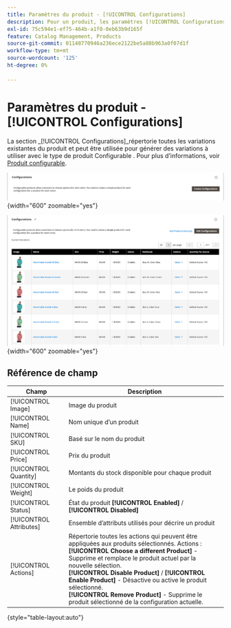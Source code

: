 ```yaml
---
title: Paramètres du produit - [!UICONTROL Configurations]
description: Pour un produit, les paramètres [!UICONTROL Configurations] définissent des variations à utiliser avec le type de produit Configurable .
exl-id: 75c594e1-ef75-464b-a1f0-0eb63b9d165f
feature: Catalog Management, Products
source-git-commit: 01148770946a236ece2122be5a88b963a0f07d1f
workflow-type: tm+mt
source-wordcount: '125'
ht-degree: 0%

---
```


# Paramètres du produit - [!UICONTROL Configurations]

La section _[!UICONTROL Configurations]_répertorie toutes les variations existantes du produit et peut être utilisée pour générer des variations à utiliser avec le type de produit Configurable . Pour plus d’informations, voir [Produit configurable](product-create-configurable.md).

![Section Configurations](./assets/product-configurable-create-configurations.png){width="600" zoomable="yes"}

![Configurations de produits](./assets/product-configurations-hoodie.png){width="600" zoomable="yes"}

## Référence de champ

| Champ | Description |
|--- |--- |
| [!UICONTROL Image] | Image du produit |
| [!UICONTROL Name] | Nom unique d’un produit |
| [!UICONTROL SKU] | Basé sur le nom du produit |
| [!UICONTROL Price] | Prix du produit |
| [!UICONTROL Quantity] | Montants du stock disponible pour chaque produit |
| [!UICONTROL Weight] | Le poids du produit |
| [!UICONTROL Status] | État du produit **[!UICONTROL Enabled]** / **[!UICONTROL Disabled]** |
| [!UICONTROL Attributes] | Ensemble d’attributs utilisés pour décrire un produit |
| [!UICONTROL Actions] | Répertorie toutes les actions qui peuvent être appliquées aux produits sélectionnés. Actions :<br /> **[!UICONTROL Choose a different Product]** - Supprime et remplace le produit actuel par la nouvelle sélection.<br /> **[!UICONTROL Disable Product]** / **[!UICONTROL Enable Product]** - Désactive ou active le produit sélectionné.<br /> **[!UICONTROL Remove Product]** - Supprime le produit sélectionné de la configuration actuelle. |

{style="table-layout:auto"}
